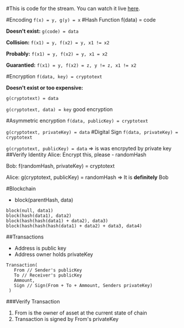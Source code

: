 ﻿#This is code for the stream. 
You can watch it live [here](https://youtu.be/SdJ5Hj4m6j8).

#Encoding
`f(x) = y, g(y) = x`
#Hash Function
f(data) = code

**Doesn't exist:** `g(code) = data` 

**Collision:** `f(x1) = y, f(x2) = y, x1 != x2`

**Probably:** `f(x1) = y, f(x2) = y, x1 = x2`

**Guarantied:** `f(x1) = y, f(x2) = z, y != z, x1 != x2`

#Encryption
`f(data, key) = cryptotext`

**Doesn't exist or too expensive:**
    
`g(cryptotext) = data`

`g(cryptotext, data) = key` good encryption

#Asymmetric encryption
`f(data, publicKey) = cryptotext`

`g(cryptotext, privateKey) = data`
#Digital Sign
`f(data, privateKey) = cryptotext`

`g(cryptotext, publicKey) = data` => is was encrpyted by private key
##Verify Identity
Alice: Encrypt this, please - randomHash

Bob: f(randomHash, privateKey) = cryptotext

Alice: g(cryptotext, publicKey) = randomHash => It is **definitely** Bob

#Blockchain
* block(parentHash, data)
```
block(null, data1)
block(hash(data1), data2)
block(hash(hash(data1) + data2), data3)
block(hash(hash(hash(data1) + data2) + data3, data4)
```
##Transactions
- Address is public key
- Address owner holds privateKey 

```
Transaction(
   From // Sender's publicKey
   To // Receiver's publicKey
   Ammount,
   Sign // Sign(From + To + Ammount, Senders privateKey)
 ) 
```
###Verify Transaction
1. From is the owner of asset at the current state of chain
2. Transaction is signed by From's privateKey